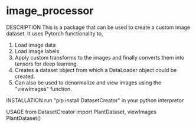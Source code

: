 # image_processor
DESCRIPTION
This is a package that can be used to create a custom image dataset.
It uses Pytorch functionality to,
1. Load image data
2. Load image labels
3. Apply custom transforms to the images and finally converts them into tensors for deep learning.
4. Creates a dataset object from which a DataLoader object could be created.
5. Can also be used to denormalize and view images using the "viewImages" function.

INSTALLATION
run "pip install DatasetCreator" in your python interpretor

USAGE
from DatasetCreator import PlantDataset, viewImages
PlantDataset()
